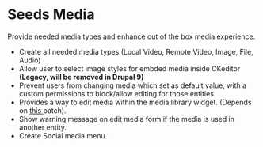 # Seeds Media

Provide needed media types and enhance out of the box media experience.

- Create all needed media types (Local Video, Remote Video, Image, File, Audio)
- Allow user to select image styles for embded media inside CKeditor **(Legacy, will be removed in Drupal 9)**
- Prevent users from changing media which set as default value, with a custom permissions to block/allow editing for those entities.
- Provides a way to edit media within the media library widget. (Depends on [this ](https://www.drupal.org/files/issues/2019-10-18/2985168-21.patch) patch).
- Show warning message on edit media form if the media is used in another entity.
- Create Social media menu.
